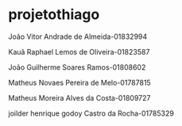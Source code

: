 # projetothiago

João Vitor Andrade de Almeida-01832994

Kauã Raphael Lemos de Oliveira-01823587

João Guilherme Soares Ramos-01808602

Matheus Novaes Pereira de Melo-01787815 

Matheus Moreira Alves da Costa-01809727

joilder henrique godoy Castro da Rocha-01785329
